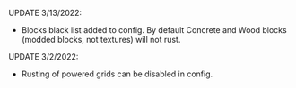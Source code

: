 UPDATE 3/13/2022:

- Blocks black list added to config. By default Concrete and Wood blocks (modded blocks, not textures) will not rust.

UPDATE 3/2/2022:

- Rusting of powered grids can be disabled in config.
